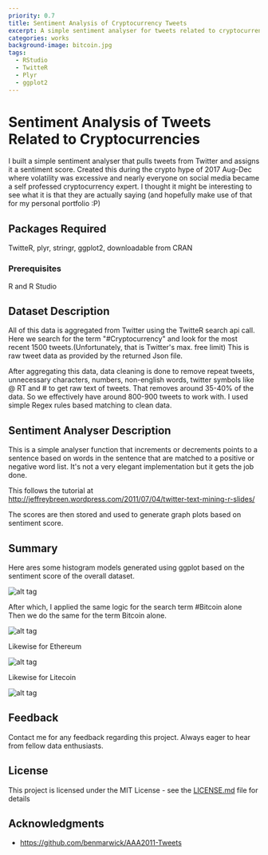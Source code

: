 ```yaml
---
priority: 0.7
title: Sentiment Analysis of Cryptocurrency Tweets
excerpt: A simple sentiment analyser for tweets related to cryptocurrencies
categories: works
background-image: bitcoin.jpg
tags:
  - RStudio
  - TwitteR
  - Plyr
  - ggplot2
---
```


# Sentiment Analysis of Tweets Related to Cryptocurrencies

I built a simple sentiment analyser that pulls tweets from Twitter and assigns it a sentiment score. Created this during the crypto hype of 2017 Aug-Dec where volatility was excessive and nearly everyone on social media became a self professed cryptocurrency expert. I thought it might be interesting to see what it is that they are actually saying (and hopefully make use of that for my personal portfolio :P)

## Packages Required

TwitteR, plyr, stringr, ggplot2, downloadable from CRAN

### Prerequisites

R and R Studio

## Dataset Description

All of this data is aggregated from Twitter using the TwitteR search api call. 
Here we search for the term "#Cryptocurrency" and look for the most recent 1500 tweets.(Unfortunately, that is Twitter's max. free limit)
This is raw tweet data as provided by the returned Json file.

After aggregating this data, data cleaning is done to remove repeat tweets, unnecessary characters, numbers, non-english words, twitter symbols like @ RT and # to get raw text of tweets. That removes around 35-40% of the data. So we effectively have around 800-900 tweets to work with.
I used simple Regex rules based matching to clean data.

## Sentiment Analyser Description

This is a simple analyser function that increments or decrements points to a sentence based on words in the sentence that are matched to a positive or negative word list. It's not a very elegant implementation but it gets the job done.

This follows the tutorial at http://jeffreybreen.wordpress.com/2011/07/04/twitter-text-mining-r-slides/ 

The scores are then stored and used to generate graph plots based on sentiment score. 

## Summary

Here ares some histogram models generated using ggplot based on the sentiment score of the overall dataset.

![alt tag](https://user-images.githubusercontent.com/10093954/34191361-5422d620-e514-11e7-9681-c36ce0085d80.jpeg)

After which, I applied the same logic for the search term #Bitcoin alone
Then we do the same for the term Bitcoin alone.

![alt tag](https://user-images.githubusercontent.com/10093954/34191362-5443caf6-e514-11e7-93a0-4ac6148bfa59.jpeg)

Likewise for Ethereum

![alt tag](https://user-images.githubusercontent.com/10093954/34191363-5466418a-e514-11e7-95d3-33919e847b8c.jpeg)

Likewise for Litecoin

![alt tag](https://user-images.githubusercontent.com/10093954/34191364-5499741a-e514-11e7-8c90-c5fe4be3f759.jpeg)

## Feedback

Contact me for any feedback regarding this project. Always eager to hear from fellow data enthusiasts.

## License

This project is licensed under the MIT License - see the [LICENSE.md](LICENSE.md) file for details

## Acknowledgments

* https://github.com/benmarwick/AAA2011-Tweets
